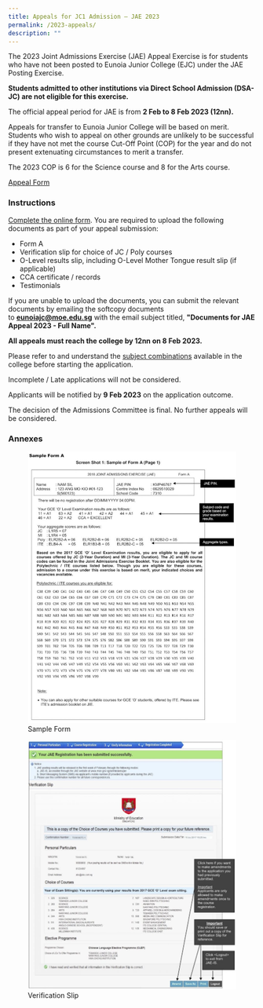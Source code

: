 ```yaml
---
title: Appeals for JC1 Admission – JAE 2023
permalink: /2023-appeals/
description: ""
---
```

The 2023 Joint Admissions Exercise (JAE) Appeal Exercise is for students who have not been posted to Eunoia Junior College (EJC) under the JAE Posting Exercise.

**Students admitted to other institutions via Direct School Admission (DSA-JC) are not eligible for this exercise.**

The official appeal period for JAE is from **2 Feb to 8 Feb 2023 (12nn).**

Appeals for transfer to Eunoia Junior College will be based on merit. Students who wish to appeal on other grounds are unlikely to be successful if they have not met the course Cut-Off Point (COP) for the year and do not present extenuating circumstances to merit a transfer.

The 2023 COP is 6 for the Science course and 8 for the Arts course.

[Appeal Form](https://form.gov.sg/63c67c8bd4e11c0012045ec4)

### Instructions

[Complete the online form](https://form.gov.sg/63c67c8bd4e11c0012045ec4). You are required to upload the following documents as part of your appeal submission:

*   Form A
*   Verification slip for choice of JC / Poly courses 
*   O-Level results slip, including O-Level Mother Tongue result slip (if applicable)
*   CCA certificate / records
*   Testimonials

If you are unable to upload the documents, you can submit the relevant documents by emailing the softcopy documents to [**eunoiajc@moe.edu.sg**](mailto:eunoiajc@moe.edu.sg) with the email subject titled, **"Documents for JAE Appeal 2023 - Full Name".**

**All appeals must reach the college by 12nn on 8 Feb 2023.** 

Please refer to and understand the [subject combinations](/subject-combinations/) available in the college before starting the application. 

Incomplete / Late applications will not be considered.

Applicants will be notified by **9 Feb 2023** on the application outcome.

The decision of the Admissions Committee is final. No further appeals will be considered.

### Annexes

<figure>
  <img src="/images/JAE-Annex-A-784x1024.jpeg" alt="Image description">
  <figcaption>Sample Form</figcaption>
</figure>


<figure>
  <img src="/images/JAE-Annex-B-853x1024.jpeg" alt="Image description">
  <figcaption>Verification Slip</figcaption>
</figure>